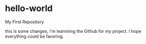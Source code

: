 # hello-world
My First Repository

this is some changes, i'm learnning the Github for my project. I hope everything could be favoring.
